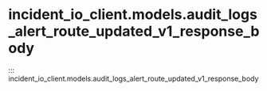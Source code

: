 # incident_io_client.models.audit_logs_alert_route_updated_v1_response_body

::: incident_io_client.models.audit_logs_alert_route_updated_v1_response_body
